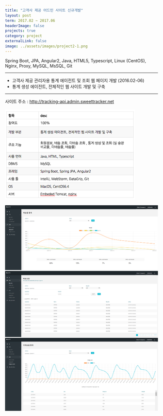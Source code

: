 ```yaml
---
title: "고객사 제공 어드민 사이트 신규개발"
layout: post
term: 2017.02 ~ 2017.06
headerImage: false
projects: true
category: project
externalLink: false
image: ../assets/images/project2-1.png
---
```


Spring Boot, JPA, Angular2,  Java, HTML5, Typescript, Linux (CentOS), Nginx, Proxy, MySQL, MsSQL, Git

---

- 고객사 제공 관리자용 통계 에이전트 및 조회 웹 페이지 개발 (2016.02-06) 
- 통계 생성 에이전트, 전체적인 웹 사이트 개발 및 구축


---

사이트 주소 : http://tracking-api.admin.sweettracker.net
<br><br>
<img src="../assets/images/project2-0.png">
<br><br>
<img src="../assets/images/project2-1.png">
<img src="../assets/images/project2-2.png">
<img src="../assets/images/project2-3.png">
